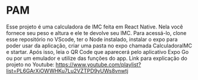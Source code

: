 # PAM
Esse projeto é uma calculadora de IMC feita em React Native. Nela você fornece seu peso e altura e ele te devolve seu IMC. Para acessá-lo, clone esse repositório no VScode, ter o Node instalado, instalar o expo para poder usar da aplicação, criar uma pasta no expo chamada CalculadoraIMC e startar. Após isso, leia o QR Code que aparecerá pelo aplicativo Expo Go ou por um emulador e utilize das funções do app. 
Link para explicação do projeto no Youtube: https://www.youtube.com/playlist?list=PL6GArXiOWWHKu7Lu2VZTPD9yUWs8vnwtj
